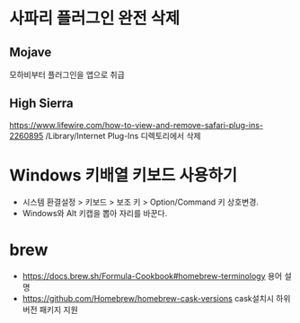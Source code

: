 <!-- TITLE: macOS -->
<!-- SUBTITLE: macOS -->

# 사파리 플러그인 완전 삭제
## Mojave
모하비부터 플러그인을 앱으로 취급
## High Sierra
https://www.lifewire.com/how-to-view-and-remove-safari-plug-ins-2260895 /Library/Internet Plug-Ins 디렉토리에서 삭제

# Windows 키배열 키보드 사용하기
* 시스템 환결설정 > 키보드 > 보조 키 > Option/Command 키 상호변경.
* Windows와 Alt 키캡을 뽑아 자리를 바꾼다.

# brew
* https://docs.brew.sh/Formula-Cookbook#homebrew-terminology 용어 설명
* https://github.com/Homebrew/homebrew-cask-versions cask설치시 하위 버전 패키지 지원